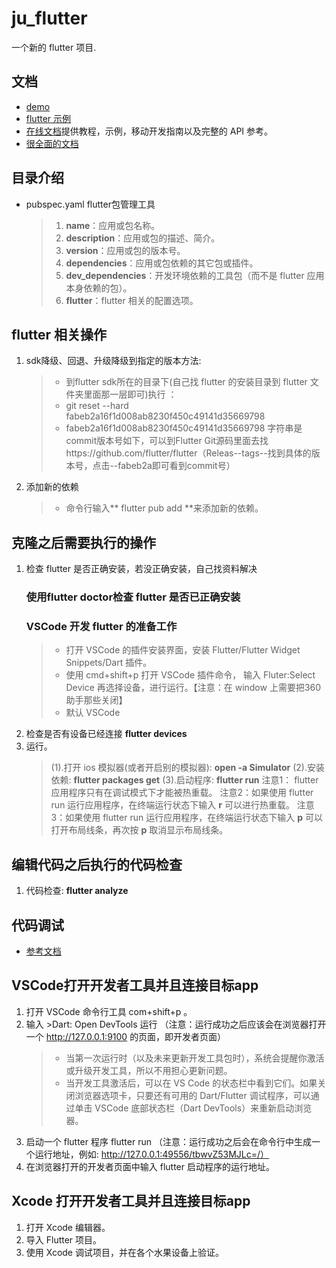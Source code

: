# ju_flutter
一个新的 flutter 项目.

## 文档
- [demo](https://flutter.dev/docs/get-started/codelab)
- [flutter 示例](https://flutter.dev/docs/cookbook)
- [在线文档](https://flutter.dev/docs)提供教程，示例，移动开发指南以及完整的 API 参考。
- [很全面的文档](https://github.com/flutterchina/flutter-in-action/blob/master/docs/SUMMARY.md)

## 目录介绍
* pubspec.yaml flutter包管理工具
    >1. **name**：应用或包名称。
    >2. **description**：应用或包的描述、简介。
    >3. **version**：应用或包的版本号。
    >4. **dependencies**：应用或包依赖的其它包或插件。
    >5. **dev_dependencies**：开发环境依赖的工具包（而不是 flutter 应用本身依赖的包）。
    >6. **flutter**：flutter 相关的配置选项。

## flutter 相关操作
1. sdk降级、回退、升级降级到指定的版本方法:
    >* 到flutter sdk所在的目录下(自己找 flutter 的安装目录到 flutter 文件夹里面那一层即可)执行 ：
    >* git reset --hard fabeb2a16f1d008ab8230f450c49141d35669798
    >* fabeb2a16f1d008ab8230f450c49141d35669798 字符串是commit版本号如下，可以到Flutter Git源码里面去找https://github.com/flutter/flutter（Releas--tags--找到具体的版本号，点击--fabeb2a即可看到commit号）
2. 添加新的依赖
    >* 命令行输入** flutter pub add **来添加新的依赖。

## 克隆之后需要执行的操作
1. 检查 flutter 是否正确安装，若没正确安装，自己找资料解决
    ### 使用**flutter doctor**检查 flutter 是否已正确安装
    ### VSCode 开发 flutter 的准备工作
    >* 打开 VSCode 的插件安装界面，安装 Flutter/Flutter Widget Snippets/Dart 插件。
    >* 使用 cmd+shift+p 打开 VSCode 插件命令， 输入 Fluter:Select Device 再选择设备，进行运行。【注意：在 window 上需要把360助手那些关闭】
    >* 默认 VSCode 
2. 检查是否有设备已经连接
  **flutter devices**
3. 运行。<br>
    >(1).打开 ios 模拟器(或者开启别的模拟器): **open -a Simulator**
    >(2).安装依赖: **flutter packages get**
    >(3).启动程序: **flutter run**
    >注意1： flutter 应用程序只有在调试模式下才能被热重载。
    >注意2：如果使用 flutter run 运行应用程序，在终端运行状态下输入 **r** 可以进行热重载。
    >注意3：如果使用 flutter run 运行应用程序，在终端运行状态下输入 **p** 可以打开布局线条，再次按 **p** 取消显示布局线条。

## 编辑代码之后执行的代码检查
1. 代码检查: **flutter analyze**

## 代码调试
- [参考文档](https://github.com/flutterchina/flutter-in-action/blob/master/docs/chapter2/flutter_app_debug.md)

## VSCode打开开发者工具并且连接目标app
1. 打开 VSCode 命令行工具 com+shift+p 。
2. 输入 >Dart: Open DevTools 运行 （注意：运行成功之后应该会在浏览器打开一个 http://127.0.0.1:9100 的页面，即开发者页面）
    >* 当第一次运行时（以及未来更新开发工具包时），系统会提醒你激活或升级开发工具，所以不用担心更新问题。
    >* 当开发工具激活后，可以在 VS Code 的状态栏中看到它们。如果关闭浏览器选项卡，只要还有可用的 Dart/Flutter 调试程序，可以通过单击 VSCode 底部状态栏（Dart DevTools）来重新启动浏览器。
3. 启动一个 flutter 程序 flutter run （注意：运行成功之后会在命令行中生成一个运行地址，例如: http://127.0.0.1:49556/tbwvZ53MJLc=/）
4. 在浏览器打开的开发者页面中输入 flutter 启动程序的运行地址。

## Xcode 打开开发者工具并且连接目标app
1. 打开 Xcode 编辑器。
2. 导入 Flutter 项目。
3. 使用 Xcode 调试项目，并在各个水果设备上验证。
